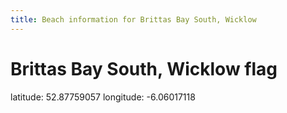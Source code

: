 ```yaml
---
title: Beach information for Brittas Bay South, Wicklow
---
```

# Brittas Bay South, Wicklow <span class="material-icons blue-flag">flag</span>

<div class="location-info">latitude: 52.87759057 longitude: -6.06017118</div>
<div id="met-eireann-warnings" onload="get_met_eireann_warnings(EI31)"></div>
<div></div>